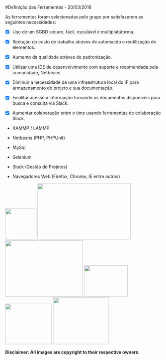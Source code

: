 #Definição das Ferramentas  - 20/03/2016  

As ferramentas foram selecionadas pelo grupo por satisfazerem as seguintes necessidades:

- [x] Uso de um SGBD securo, fácil, escalável e multiplataforma.

- [x] Redução do custo de trabalho atráves de automacão e reutilização de elementos. 

- [x] Aumento da qualidade atráves de padronização.

- [x] Utilizar uma IDE de desenvolvimento com suporte e recomendada pela comunidade, Netbeans.

- [x] Diminuir a necessidade de uma infraestrutura local do IF para armazenamento do projeto e sua documentação. 

- [x] Facilitar acesso a informação tornando os documentos disponíveis para busca e consulta via Slack. 

- [x] Aumentar colaboração entre o time usando ferramentas de colaboração Slack. 

* XAMMP / LAMMP 

* Netbeans (PHP, PHPUnit) 

* MySql  

* Selenium  

* Slack (Gestão de Projetos) 

* Navegadores Web (Firefox, Chrome, IE entre outros)

<img src="https://cloud.githubusercontent.com/assets/8259531/13906468/6d200b36-eeb5-11e5-95b1-8ca56225029e.png" width=100px height=100px />
<img src="https://cloud.githubusercontent.com/assets/8259531/13906467/6cf37b20-eeb5-11e5-8f38-999ab9af76fc.png" width=300px height=180px />
<img src="https://cloud.githubusercontent.com/assets/8259531/13906441/bd78b17e-eeb4-11e5-9d17-8ae7cb0c8906.jpg" width=250px height=180px/>

<img src="https://cloud.githubusercontent.com/assets/8259531/13906465/6cba6402-eeb5-11e5-9159-d467d53ebd4b.png" width=140px height=100px />
<img src="https://cloud.githubusercontent.com/assets/8259531/13906466/6cd8c5f0-eeb5-11e5-9095-500bee37f56b.png" width=150px height=130px />
<img src="https://cloud.githubusercontent.com/assets/8259531/13906469/6d32a2fa-eeb5-11e5-9c08-f3ab726340ff.png" width=180px height=150px />

**Disclaimer: All images are copyright to their respective owners.**
